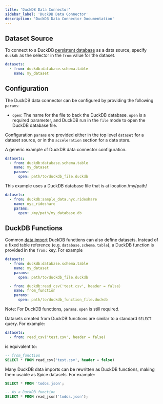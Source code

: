```yaml
---
title: 'DuckDB Data Connector'
sidebar_label: 'DuckDB Data Connector'
description: 'DuckDB Data Connector Documentation'
---
```


## Dataset Source

To connect to a DuckDB [persistent database](https://duckdb.org/docs/connect/overview#persistent-database) as a data source, specify `duckdb` as the selector in the `from` value for the dataset.

```yaml
datasets:
  - from: duckdb:database.schema.table
    name: my_dataset
```

## Configuration

The DuckDB data connector can be configured by providing the following `params`:

- `open`: The name for the file to back the DuckDB database. `open` is a required parameter, and DuckDB run in the `file` mode to open the DuckDB database file.

Configuration `params` are provided either in the top level `dataset` for a dataset source, or in the `acceleration` section for a data store.

A generic example of DuckDB data connector configuration.

```yaml
datasets:
  - from: duckdb:database.schema.table
    name: my_dataset
    params:
      open: path/to/duckdb_file.duckdb
```

This example uses a DuckDB database file that is at location /my/path/

```yaml
datasets:
  - from: duckdb:sample_data.nyc.rideshare
    name: nyc_rideshare
    params:
      open: /my/path/my_database.db
```

## DuckDB Functions

Common [data import](https://duckdb.org/docs/data/overview) DuckDB functions can also define datasets. Instead of a fixed table reference (e.g. `database.schema.table`), a DuckDB function is provided in the `from:` key. For example

```yaml
datasets:
  - from: duckdb:database.schema.table
    name: my_dataset
    params:
      open: path/to/duckdb_file.duckdb

  - from: duckdb:read_csv('test.csv', header = false)
    name: from_function
    params:
      open: path/to/duckdb_function_file.duckdb
```
Note: For DuckDB functions, `params.open` is still required.

Datasets created from DuckDB functions are similar to a standard `SELECT` query. For example:

```yaml
datasets:
  - from: read_csv('test.csv', header = false)
```

is equivalent to:

```sql
-- from_function
SELECT * FROM read_csv('test.csv', header = false)
```

Many DuckDB data imports can be rewritten as DuckDB functions, making them usable as Spice datasets. For example:

```sql
SELECT * FROM 'todos.json';

-- As a DuckDB function
SELECT * FROM read_json('todos.json');
```
